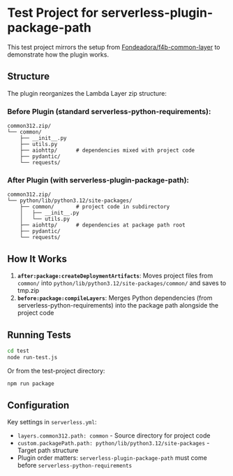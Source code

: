 # Test Project for serverless-plugin-package-path

This test project mirrors the setup from [Fondeadora/f4b-common-layer](https://github.com/Fondeadora/f4b-common-layer) to demonstrate how the plugin works.

## Structure

The plugin reorganizes the Lambda Layer zip structure:

### Before Plugin (standard serverless-python-requirements):

```
common312.zip/
└── common/
    ├── __init__.py
    ├── utils.py
    ├── aiohttp/      # dependencies mixed with project code
    ├── pydantic/
    └── requests/
```

### After Plugin (with serverless-plugin-package-path):

```
common312.zip/
└── python/lib/python3.12/site-packages/
    ├── common/       # project code in subdirectory
    │   ├── __init__.py
    │   └── utils.py
    ├── aiohttp/      # dependencies at package path root
    ├── pydantic/
    └── requests/
```

## How It Works

1. **`after:package:createDeploymentArtifacts`**: Moves project files from `common/` into `python/lib/python3.12/site-packages/common/` and saves to tmp.zip
2. **`before:package:compileLayers`**: Merges Python dependencies (from serverless-python-requirements) into the package path alongside the project code

## Running Tests

```bash
cd test
node run-test.js
```

Or from the test-project directory:

```bash
npm run package
```

## Configuration

Key settings in `serverless.yml`:

- `layers.common312.path: common` - Source directory for project code
- `custom.packagePath.path: python/lib/python3.12/site-packages` - Target path structure
- Plugin order matters: `serverless-plugin-package-path` must come before `serverless-python-requirements`

